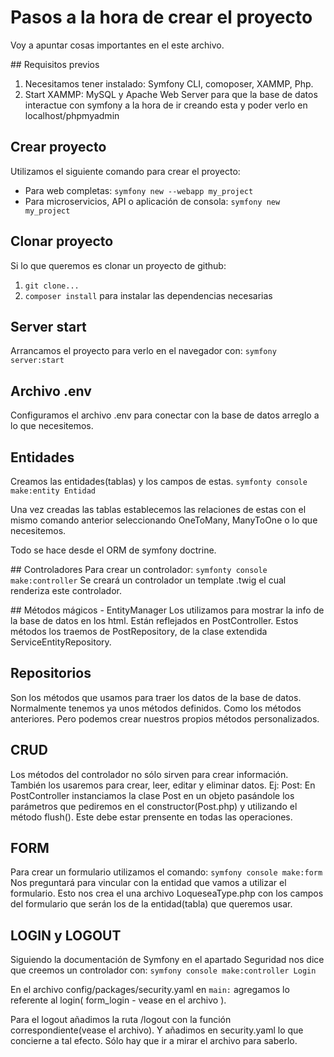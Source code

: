 # Pasos a la hora de crear el proyecto

Voy a apuntar cosas importantes en el este archivo. 

## Requisitos previos
1. Necesitamos tener instalado:
Symfony CLI, comoposer, XAMMP, Php.
2. Start XAMMP: MySQL y Apache Web Server para que la base de datos interactue con symfony a la hora de ir creando
esta y poder verlo en localhost/phpmyadmin

## Crear proyecto
Utilizamos el siguiente comando para crear el proyecto:
- Para web completas: `symfony new --webapp my_project`
- Para microservicios, API o aplicación de consola: `symfony new my_project`

## Clonar proyecto
Si lo que queremos es clonar un proyecto de github:
1. `git clone...`
2. `composer install` para instalar las dependencias necesarias

## Server start
Arrancamos el proyecto para verlo en el navegador con:
`symfony server:start`

## Archivo .env
Configuramos el archivo .env para conectar con la base de datos arreglo a lo que necesitemos.

## Entidades
Creamos las entidades(tablas) y los campos de estas. 
`symfonty console make:entity Entidad`

Una vez creadas las tablas establecemos las relaciones de estas con el mismo comando anterior
seleccionando OneToMany, ManyToOne o lo que necesitemos.

Todo se hace desde el ORM de symfony doctrine.

## Controladores
Para crear un controlador: `symfonty console make:controller`
Se creará un controlador un template .twig el cual renderiza este controlador. 

## Métodos mágicos - EntityManager
Los utilizamos para mostrar la info de la base de datos en los html.
Están reflejados en PostController.
Estos métodos los traemos de PostRepository, de la clase extendida ServiceEntityRepository.

## Repositorios
Son los métodos que usamos para traer los datos de la base de datos. 
Normalmente tenemos ya unos métodos definidos. Como los métodos anteriores. Pero podemos crear nuestros propios métodos personalizados.

## CRUD
Los métodos del controlador no sólo sirven para crear información. También
los usaremos para crear, leer, editar y eliminar datos. 
Ej: Post:
En PostController instanciamos la clase Post en un objeto pasándole los 
parámetros que pediremos en el constructor(Post.php) y utilizando el método flush(). Este
debe estar prensente en todas las operaciones. 

## FORM
Para crear un formulario utilizamos el comando: `symfony console make:form`
Nos preguntará para vincular con la entidad que vamos a utilizar el formulario.
Esto nos crea el una archivo LoqueseaType.php con los campos del formulario que serán los de la entidad(tabla)
que queremos usar. 

## LOGIN y LOGOUT
Siguiendo la documentación de Symfony en el apartado Seguridad nos dice que creemos un controlador con:
`symfony console make:controller Login`

En el archivo config/packages/security.yaml en `main:` agregamos lo referente al login( form_login - vease en el archivo ).

Para el logout añadimos la ruta /logout con la función correspondiente(vease el archivo). Y añadimos en security.yaml
lo que concierne a tal efecto. Sólo hay que ir a mirar el archivo para saberlo. 
